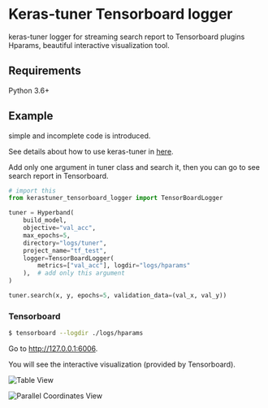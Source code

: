 # Keras-tuner Tensorboard logger

keras-tuner logger for streaming search report to Tensorboard plugins Hparams, beautiful interactive visualization tool.

## Requirements

Python 3.6+

## Example

simple and incomplete code is introduced.

See details about how to use keras-tuner in [here](https://github.com/keras-team/keras-tuner).

Add only one argument in tuner class and search it, then you can go to see search report in Tensorboard.

```python
# import this
from kerastuner_tensorboard_logger import TensorBoardLogger

tuner = Hyperband(
    build_model,
    objective="val_acc",
    max_epochs=5,
    directory="logs/tuner",
    project_name="tf_test",
    logger=TensorBoardLogger(
        metrics=["val_acc"], logdir="logs/hparams"
    ),  # add only this argument
)

tuner.search(x, y, epochs=5, validation_data=(val_x, val_y))
```

### Tensorboard

```bash
$ tensorboard --logdir ./logs/hparams
```

Go to http://127.0.0.1:6006.

You will see the interactive visualization (provided by Tensorboard).

![Table View](https://raw.githubusercontent.com/tokusumi/kerastuner-tensorboard-logger/main/docs/src/table_view.jpg)

![Parallel Coordinates View](https://raw.githubusercontent.com/tokusumi/kerastuner-tensorboard-logger/main/docs/src/parallel_coordinates_view.jpg)

